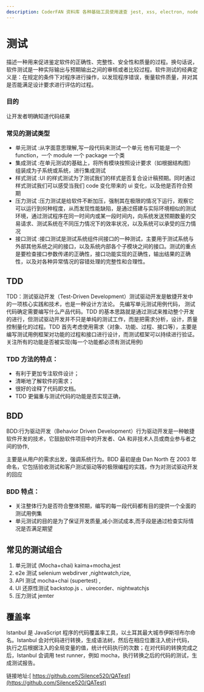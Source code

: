 ```yaml
---
description: CoderFAN 资料库 各种基础工具使用速查 jest, xss, electron, node, ab, nginx, linux, ssh, docker, vim
---
```


# 测试

描述一种用来促进鉴定软件的正确性、完整性、安全性和质量的过程。换句话说，软件测试是一种实际输出与预期输出之间的审核或者比较过程。软件测试的经典定义是：在规定的条件下对程序进行操作，以发现程序错误，衡量软件质量，并对其是否能满足设计要求进行评估的过程。

### 目的

让开发者明确知道代码结果

### 常见的测试类型

-   单元测试 :从字面意思理解,写一段代码来测试一个单元 他有可能是一个 function，一个 module 一个 package 一个类
-   集成测试 :在单元测试的基础上，将所有模块按照设计要求（如根据结构图）组装成为子系统或系统，进行集成测试
-   样式测试 :UI 的样式测试为了测试我们的样式是否复合设计稿预期。同时通过样式测试我们可以感受当我们 code 变化带来的 ui 变化，以及他是否符合预期
-   压力测试 :压力测试是给软件不断加压，强制其在极限的情况下运行，观察它可以运行到何种程度，从而发现性能缺陷，是通过搭建与实际环境相似的测试环境，通过测试程序在同一时间内或某一段时间内，向系统发送预期数量的交易请求、测试系统在不同压力情况下的效率状况，以及系统可以承受的压力情况
-   接口测试 :接口测试是测试系统组件间接口的一种测试，主要用于测试系统与外部其他系统之间的接口，以及系统内部各个子模块之间的接口。测试的重点是要检查接口参数传递的正确性，接口功能实现的正确性，输出结果的正确性，以及对各种异常情况的容错处理的完整性和合理性。

## TDD

TDD：测试驱动开发（Test-Driven Development）测试驱动开发是敏捷开发中的一项核心实践和技术，也是一种设计方法论。 先编写单元测试用例代码， 测试代码确定需要编写什么产品代码。TDD 的基本思路就是通过测试来推动整个开发的进行，但测试驱动开发并不只是单纯的测试工作，而是把需求分析，设计，质量控制量化的过程。TDD 首先考虑使用需求（对象、功能、过程、接口等），主要是编写测试用例框架对功能的过程和接口进行设计，而测试框架可以持续进行验证。关注所有的功能是否被实现(每一个功能都必须有测试用例)

### TDD 方法的特点：

-   有利于更加专注软件设计；
-   清晰地了解软件的需求；
-   很好的诠释了代码即文档。
-   TDD 更偏重与测试代码的功能是否实现正确，

## BDD

BDD:行为驱动开发（Behavior Driven Development）行为驱动开发是一种敏捷软件开发的技术，它鼓励软件项目中的开发者、QA 和非技术人员或商业参与者之间的协作,

主要是从用户的需求出发，强调系统行为。BDD 最初是由 Dan North 在 2003 年命名，它包括验收测试和客户测试驱动等的极限编程的实践，作为对测试驱动开发的回应

### BDD 特点：

-   关注整体行为是否符合整体预期，编写的每一段代码都有目的提供一个全面的测试用例集
-   单元测试的目的是为了保证开发质量,减小测试成本,而手段是通过检查实际情况是否满足期望

## 常见的测试组合

1.  单元测试 (Mocha+chai) kaima+mocha,jest
2.  e2e 测试 selenium webdirver ,nightwatch,rize,
3.  API 测试 mocha+chai (supertest) ,
4.  UI 还原性测试 backstop.js 、uirecorder、nightwatchjs
5.  压力测试 jemter

## 覆盖率

Istanbul 是 JavaScript 程序的代码覆盖率工具，以土耳其最大城市伊斯坦布尔命名。Istanbul 会对代码进行转换，生成语法树，然后在相应位置注入统计代码，执行之后根据注入的全局变量的值，统计代码执行的次数；在对代码的转换完成之后，Istanbul 会调用 test runner，例如 mocha，执行转换之后的代码的测试，生成测试报告。

链接地址:[ https://github.com/Silence520/QATest](https://github.com/Silence520/QATest)
